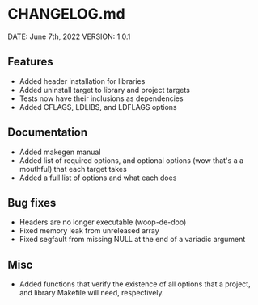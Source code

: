 # CHANGELOG.md

DATE: June 7th, 2022
VERSION: 1.0.1

## Features
- Added header installation for libraries
- Added uninstall target to library and project targets
- Tests now have their inclusions as dependencies
- Added CFLAGS, LDLIBS, and LDFLAGS options

## Documentation
- Added makegen manual
- Added list of required options, and optional options (wow that's a
  a mouthful) that each target takes
- Added a full list of options and what each does

## Bug fixes
- Headers are no longer executable (woop-de-doo)
- Fixed memory leak from unreleased array
- Fixed segfault from missing NULL at the end of a variadic argument

## Misc
- Added functions that verify the existence of all options that
  a project, and library Makefile will need, respectively.
